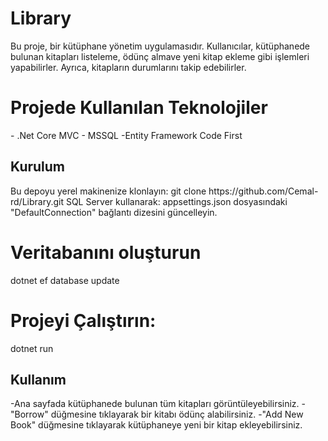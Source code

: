# Library
Bu proje, bir kütüphane yönetim uygulamasıdır. Kullanıcılar, kütüphanede bulunan kitapları listeleme, ödünç almave yeni kitap ekleme gibi işlemleri yapabilirler. Ayrıca, kitapların durumlarını takip edebilirler.
<h1>Projede Kullanılan Teknolojiler</h1>
- .Net Core MVC
- MSSQL
-Entity Framework Code First
<h2>Kurulum</h2>
Bu depoyu yerel makinenize klonlayın: git clone https://github.com/Cemal-rd/Library.git
SQL Server kullanarak:
appsettings.json dosyasındaki "DefaultConnection" bağlantı dizesini güncelleyin.
<h1>Veritabanını oluşturun </h1>
dotnet ef database update
<h1>Projeyi Çalıştırın:</h1>
dotnet run
<h2>Kullanım</h2>
-Ana sayfada kütüphanede bulunan tüm kitapları görüntüleyebilirsiniz.
-"Borrow" düğmesine tıklayarak bir kitabı ödünç alabilirsiniz.
-"Add New Book" düğmesine tıklayarak kütüphaneye yeni bir kitap ekleyebilirsiniz.



